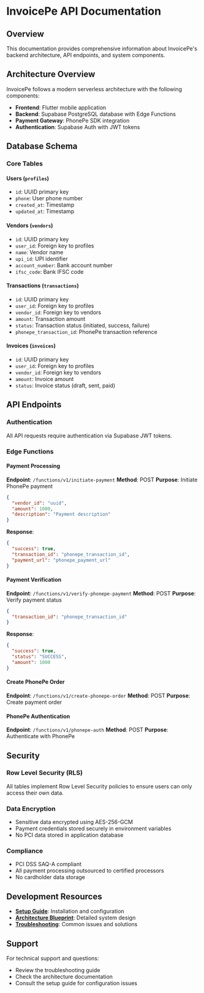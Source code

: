 # InvoicePe API Documentation

## Overview

This documentation provides comprehensive information about InvoicePe's backend architecture, API endpoints, and system components.

## Architecture Overview

InvoicePe follows a modern serverless architecture with the following components:

- **Frontend**: Flutter mobile application
- **Backend**: Supabase PostgreSQL database with Edge Functions
- **Payment Gateway**: PhonePe SDK integration
- **Authentication**: Supabase Auth with JWT tokens

## Database Schema

### Core Tables

#### Users (`profiles`)
- `id`: UUID primary key
- `phone`: User phone number
- `created_at`: Timestamp
- `updated_at`: Timestamp

#### Vendors (`vendors`)
- `id`: UUID primary key
- `user_id`: Foreign key to profiles
- `name`: Vendor name
- `upi_id`: UPI identifier
- `account_number`: Bank account number
- `ifsc_code`: Bank IFSC code

#### Transactions (`transactions`)
- `id`: UUID primary key
- `user_id`: Foreign key to profiles
- `vendor_id`: Foreign key to vendors
- `amount`: Transaction amount
- `status`: Transaction status (initiated, success, failure)
- `phonepe_transaction_id`: PhonePe transaction reference

#### Invoices (`invoices`)
- `id`: UUID primary key
- `user_id`: Foreign key to profiles
- `vendor_id`: Foreign key to vendors
- `amount`: Invoice amount
- `status`: Invoice status (draft, sent, paid)

## API Endpoints

### Authentication
All API requests require authentication via Supabase JWT tokens.

### Edge Functions

#### Payment Processing
**Endpoint**: `/functions/v1/initiate-payment`
**Method**: POST
**Purpose**: Initiate PhonePe payment

```json
{
  "vendor_id": "uuid",
  "amount": 1000,
  "description": "Payment description"
}
```

**Response**:
```json
{
  "success": true,
  "transaction_id": "phonepe_transaction_id",
  "payment_url": "phonepe_payment_url"
}
```

#### Payment Verification
**Endpoint**: `/functions/v1/verify-phonepe-payment`
**Method**: POST
**Purpose**: Verify payment status

```json
{
  "transaction_id": "phonepe_transaction_id"
}
```

**Response**:
```json
{
  "success": true,
  "status": "SUCCESS",
  "amount": 1000
}
```

#### Create PhonePe Order
**Endpoint**: `/functions/v1/create-phonepe-order`
**Method**: POST
**Purpose**: Create payment order

#### PhonePe Authentication
**Endpoint**: `/functions/v1/phonepe-auth`
**Method**: POST
**Purpose**: Authenticate with PhonePe

## Security

### Row Level Security (RLS)
All tables implement Row Level Security policies to ensure users can only access their own data.

### Data Encryption
- Sensitive data encrypted using AES-256-GCM
- Payment credentials stored securely in environment variables
- No PCI data stored in application database

### Compliance
- PCI DSS SAQ-A compliant
- All payment processing outsourced to certified processors
- No cardholder data storage

## Development Resources

- **[Setup Guide](SETUP.md)**: Installation and configuration
- **[Architecture Blueprint](ARCHITECTURE_BLUEPRINT.md)**: Detailed system design
- **[Troubleshooting](TROUBLESHOOTING_MATRIX.md)**: Common issues and solutions

## Support

For technical support and questions:
- Review the troubleshooting guide
- Check the architecture documentation
- Consult the setup guide for configuration issues